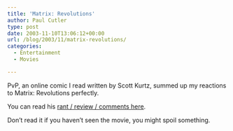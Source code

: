 ```yaml
---
title: 'Matrix: Revolutions'
author: Paul Cutler
type: post
date: 2003-11-10T13:06:12+00:00
url: /blog/2003/11/matrix-revolutions/
categories:
  - Entertainment
  - Movies

---
```

PvP, an online comic I read written by Scott Kurtz, summed up my reactions to Matrix: Revolutions perfectly.

You can read his [rant / review / comments here][1].

Don&#8217;t read it if you haven&#8217;t seen the movie, you might spoil something.

 [1]: http://www.pvponline.com/rants.php3